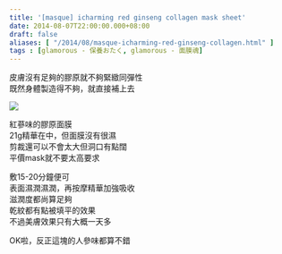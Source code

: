 ```yaml
---
title: '[masque] icharming red ginseng collagen mask sheet'
date: 2014-08-07T22:00:00.000+08:00
draft: false
aliases: [ "/2014/08/masque-icharming-red-ginseng-collagen.html" ]
tags : [glamorous - 保養おたく, glamorous - 面膜魂]
---
```


皮膚沒有足夠的膠原就不夠緊緻同彈性  
既然身體製造得不夠，就直接補上去  

![](/images/icharmingredgin.jpg)

紅蔘味的膠原面膜  
21g精華在中，但面膜沒有很濕  
剪裁還可以不會太大但洞口有點闊  
平價mask就不要太高要求  
  
敷15-20分鐘便可  
表面濕潤濕潤，再按摩精華加強吸收  
滋潤度都尚算足夠  
乾紋都有點被填平的效果  
不過美膚效果只有大概一天多  
  
OK啦，反正這塊的人參味都算不錯
